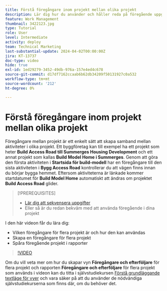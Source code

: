 ```yaml
---
title: Förstå föregångare inom projekt mellan olika projekt
description: Lär dig hur du använder och håller reda på föregående uppgifter i två eller flera projekt.
feature: Work Management
thumbnail: 3422123.jpg
type: Tutorial
role: User
level: Intermediate
activity: deploy
team: Technical Marketing
last-substantial-update: 2024-04-02T00:00:00Z
jira: KT-13737
doc-type: video
hide: true
exl-id: 1ed29279-3452-49db-976a-157e4ed4c678
source-git-commit: d17df7162ccaab6b62db34209f50131927c0a532
workflow-type: tm+mt
source-wordcount: '212'
ht-degree: 0%

---
```


# Förstå föregångare inom projekt mellan olika projekt

Föregångare mellan projekt är ett enkelt sätt att skapa samband mellan aktiviteter i olika projekt. Ett byggföretag kan till exempel ha ett projekt som heter **Build Access Road till Summerges Housing Development** och ett annat projekt som kallas **Build Model Home i Summerges**. Genom att göra den första aktiviteten i **Startsida för build-modell** har en föregångare till den sista aktiviteten i **Bygg Access Road** kontrollerar du att vägen finns innan du börjar bygga hemmet. Eftersom aktiviteterna är länkade kommer startdatumet för **Build Model Home** automatiskt att ändras om projektet **Build Access Road** glider.

>[!PREREQUISITES]
>
>* [Lär dig att sekvensera uppgifter](https://experienceleague.adobe.com/docs/workfront-learn/tutorials-workfront/manage-work/tasks/learn-to-sequence-tasks.html?lang=en)
>* Eller så är du redan bekväm med att använda föregående i dina projekt


I den här videon får du lära dig:

* Vilken föregångare för flera projekt är och hur den kan användas
* Skapa en föregångare för flera projekt
* Spåra föregående projekt i rapporter

>[!VIDEO](https://video.tv.adobe.com/v/3422123/?quality=12&learn=on&enablevpops)

Om du vill veta mer om hur du skapar vyn **Föregångare och efterföljare** för flera projekt och rapporten **Föregångare och efterföljare** för flera projekt som används i videon kan du titta i självstudiekursen [Förstå grundläggande textläge för vyer](https://experienceleague.adobe.com/docs/workfront-learn/tutorials-workfront/reporting/intermediate-reporting/basic-text-mode-for-views.html?lang=en) och vara säker på att du använder de nödvändiga självstudiekurserna som finns där, om du behöver det.

